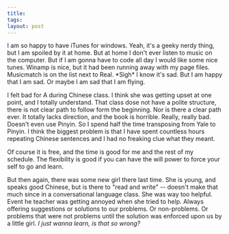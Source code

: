 ```yaml
---
title: 
tags: 
layout: post
---
```

I am so happy to have iTunes for windows.  Yeah, it's a geeky nerdy thing, but I am spoiled by it at home.  But at home I don't ever listen to music on the computer.  But if I am gonna have to code all day I would like some nice tunes.  Winamp is nice, but it had been running away with my page files.  Musicmatch is on the list next to Real.  \*Sigh\* I know it's sad.  But I am happy that I am sad.  Or maybe I am sad that I am flying. 



I felt bad for A during Chinese class.  I think she was getting upset at one point, and I totally understand.  That class dose not have a polite structure, there is not clear path to follow form the beginning.  Nor is there a clear path ever.  It totally lacks direction, and the book is horrible.  Really, really bad. Doesn't even use Pinyin.  So I spend half the time transposing from Yale to Pinyin.  I think the biggest problem is that I have spent countless hours repeating Chinese sentences and I had no freaking clue what they meant.  



Of course it is free, and the time is good for me and the rest of my schedule.  The flexibility is good if you can have the will power to force your self to go and learn.



But then again, there was some new girl there last time.  She is young, and speaks good Chinese, but is there to "read and write"  -- doesn't make that much since in a conversational language class.  She was way too helpful.  Event he teacher was getting annoyed when she tried to help.  Always offering suggestions or solutions to our problems.  Or non-problems.  Or problems that were not problems until the solution was enforced upon us by a little girl. _I just wanna learn, is that so wrong?_
